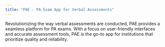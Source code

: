 ```yaml
---
title: "PAE - PA Exam App for Verbal Assessments"
---
```


Revolutionizing the way verbal assessments are conducted, PAE provides a seamless platform for PA exams. With a focus on user-friendly interfaces and accurate assessment tools, PAE is the go-to app for institutions that prioritize quality and reliability.
